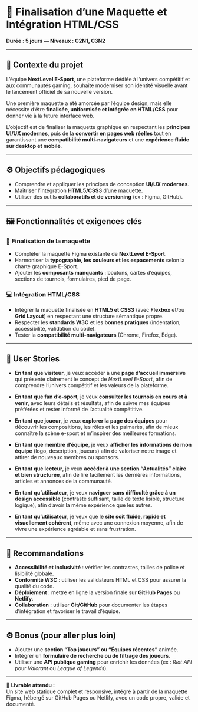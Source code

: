 
# 🎯 Finalisation d’une Maquette et Intégration HTML/CSS

**Durée : 5 jours — Niveaux : C2N1, C3N2**

---

## 🧩 Contexte du projet

L’équipe **NextLevel E-Sport**, une plateforme dédiée à l’univers compétitif et aux communautés gaming, souhaite moderniser son identité visuelle avant le lancement officiel de sa nouvelle version.

Une première maquette a été amorcée par l’équipe design, mais elle nécessite d’être **finalisée, uniformisée et intégrée en HTML/CSS** pour donner vie à la future interface web.

L’objectif est de finaliser la maquette graphique en respectant les **principes UI/UX modernes**, puis de la **convertir en pages web réelles** tout en garantissant une **compatibilité multi-navigateurs** et une **expérience fluide sur desktop et mobile**.

---

## ⚙️ Objectifs pédagogiques

- Comprendre et appliquer les principes de conception **UI/UX modernes**.  
- Maîtriser l’intégration **HTML5/CSS3** d’une maquette.  
- Utiliser des outils **collaboratifs et de versioning** (ex : Figma, GitHub).  

---

## 🖼️ Fonctionnalités et exigences clés

### 🎨 Finalisation de la maquette

- Compléter la maquette Figma existante de **NextLevel E-Sport**.  
- Harmoniser la **typographie, les couleurs et les espacements** selon la charte graphique E-Sport.  
- Ajouter les **composants manquants** : boutons, cartes d’équipes, sections de tournois, formulaires, pied de page.  

### 💻 Intégration HTML/CSS

- Intégrer la maquette finalisée en **HTML5 et CSS3** (avec **Flexbox** et/ou **Grid Layout**) en respectant une structure sémantique propre.  
- Respecter les **standards W3C** et les **bonnes pratiques** (indentation, accessibilité, validation du code).  
- Tester la **compatibilité multi-navigateurs** (Chrome, Firefox, Edge).  

---

## 👥 User Stories

- **En tant que visiteur**, je veux accéder à une **page d’accueil immersive** qui présente clairement le concept de *NextLevel E-Sport*, afin de comprendre l’univers compétitif et les valeurs de la plateforme.  

- **En tant que fan d’e-sport**, je veux **consulter les tournois en cours et à venir**, avec leurs détails et résultats, afin de suivre mes équipes préférées et rester informé de l’actualité compétitive.  

- **En tant que joueur**, je veux **explorer la page des équipes** pour découvrir les compositions, les rôles et les palmarès, afin de mieux connaître la scène e-sport et m’inspirer des meilleures formations.  

- **En tant que membre d’équipe**, je veux **afficher les informations de mon équipe** (logo, description, joueurs) afin de valoriser notre image et attirer de nouveaux membres ou sponsors.  

- **En tant que lecteur**, je veux **accéder à une section “Actualités” claire et bien structurée**, afin de lire facilement les dernières informations, articles et annonces de la communauté.  

- **En tant qu’utilisateur**, je veux **naviguer sans difficulté grâce à un design accessible** (contraste suffisant, taille de texte lisible, structure logique), afin d’avoir la même expérience que les autres.  

- **En tant qu’utilisateur**, je veux que le **site soit fluide, rapide et visuellement cohérent**, même avec une connexion moyenne, afin de vivre une expérience agréable et sans frustration.  

---

## 🧠 Recommandations

- **Accessibilité et inclusivité** : vérifier les contrastes, tailles de police et lisibilité globale.  
- **Conformité W3C** : utiliser les validateurs HTML et CSS pour assurer la qualité du code.  
- **Déploiement** : mettre en ligne la version finale sur **GitHub Pages** ou **Netlify**.  
- **Collaboration** : utiliser **Git/GitHub** pour documenter les étapes d’intégration et favoriser le travail d’équipe.  

---

## ⚙️ Bonus (pour aller plus loin)

- Ajouter une **section “Top joueurs” ou “Équipes récentes”** animée.  
- Intégrer un **formulaire de recherche ou de filtrage des joueurs**.  
- Utiliser une **API publique gaming** pour enrichir les données (ex : *Riot API* pour *Valorant* ou *League of Legends*).  

---

📁 **Livrable attendu :**  
Un site web statique complet et responsive, intégré à partir de la maquette Figma, hébergé sur GitHub Pages ou Netlify, avec un code propre, valide et documenté.

